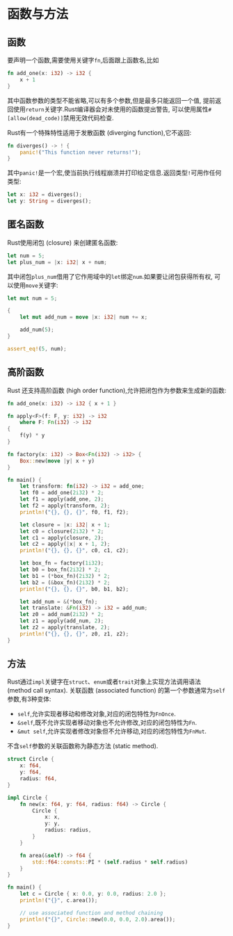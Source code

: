 # 函数与方法

## 函数

要声明一个函数,需要使用关键字`fn`,后面跟上函数名,比如
```rust
fn add_one(x: i32) -> i32 {
    x + 1
}
```
其中函数参数的类型不能省略,可以有多个参数,但是最多只能返回一个值,
提前返回使用`return`关键字.Rust编译器会对未使用的函数提出警告,
可以使用属性`#[allow(dead_code)]`禁用无效代码检查.

Rust有一个特殊特性适用于发散函数 (diverging function),它不返回:

```rust
fn diverges() -> ! {
    panic!("This function never returns!");
}
```
其中`panic!`是一个宏,使当前执行线程崩溃并打印给定信息.返回类型`!`可用作任何类型:

```rust
let x: i32 = diverges();
let y: String = diverges();
```

## 匿名函数

Rust使用闭包 (closure) 来创建匿名函数:

```rust
let num = 5;
let plus_num = |x: i32| x + num;
```
其中闭包`plus_num`借用了它作用域中的`let`绑定`num`.如果要让闭包获得所有权,
可以使用`move`关键字:

```rust
let mut num = 5;

{
    let mut add_num = move |x: i32| num += x;

    add_num(5);
}

assert_eq!(5, num);
```
## 高阶函数

Rust 还支持高阶函数 (high order function),允许把闭包作为参数来生成新的函数:

```rust
fn add_one(x: i32) -> i32 { x + 1 }

fn apply<F>(f: F, y: i32) -> i32
    where F: Fn(i32) -> i32
{
    f(y) * y
}

fn factory(x: i32) -> Box<Fn(i32) -> i32> {
    Box::new(move |y| x + y)
}

fn main() {
    let transform: fn(i32) -> i32 = add_one;
    let f0 = add_one(2i32) * 2;
    let f1 = apply(add_one, 2);
    let f2 = apply(transform, 2);
    println!("{}, {}, {}", f0, f1, f2);

    let closure = |x: i32| x + 1;
    let c0 = closure(2i32) * 2;
    let c1 = apply(closure, 2);
    let c2 = apply(|x| x + 1, 2);
    println!("{}, {}, {}", c0, c1, c2);

    let box_fn = factory(1i32);
    let b0 = box_fn(2i32) * 2;
    let b1 = (*box_fn)(2i32) * 2;
    let b2 = (&box_fn)(2i32) * 2;
    println!("{}, {}, {}", b0, b1, b2);

    let add_num = &(*box_fn);
    let translate: &Fn(i32) -> i32 = add_num;
    let z0 = add_num(2i32) * 2;
    let z1 = apply(add_num, 2);
    let z2 = apply(translate, 2);
    println!("{}, {}, {}", z0, z1, z2);
}
```

## 方法

Rust通过`impl`关键字在`struct`、`enum`或者`trait`对象上实现方法调用语法 (method call syntax).
关联函数 (associated function) 的第一个参数通常为`self`参数,有3种变体:
* `self`,允许实现者移动和修改对象,对应的闭包特性为`FnOnce`.
* `&self`,既不允许实现者移动对象也不允许修改,对应的闭包特性为`Fn`.
* `&mut self`,允许实现者修改对象但不允许移动,对应的闭包特性为`FnMut`.

不含`self`参数的关联函数称为静态方法 (static method).

```rust
struct Circle {
    x: f64,
    y: f64,
    radius: f64,
}

impl Circle {
    fn new(x: f64, y: f64, radius: f64) -> Circle {
        Circle {
            x: x,
            y: y,
            radius: radius,
        }
    }

    fn area(&self) -> f64 {
        std::f64::consts::PI * (self.radius * self.radius)
    }
}

fn main() {
    let c = Circle { x: 0.0, y: 0.0, radius: 2.0 };
    println!("{}", c.area());

    // use associated function and method chaining
    println!("{}", Circle::new(0.0, 0.0, 2.0).area());
}
```
